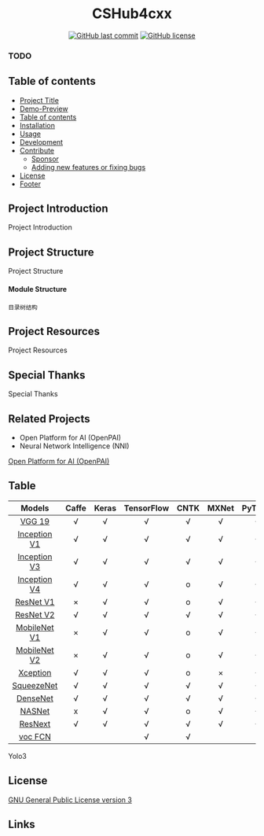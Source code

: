 <h1 style="text-align: center">CSHub4cxx</h1>
<div style="text-align: center">

[![GitHub last commit](https://img.shields.io/github/last-commit/raymond-ley/cshub4cxx.svg)](https://github.com/raymond-ley/cshub4cxx/commits/main)
[![GitHub license](https://img.shields.io/github/license/raymond-ley/cshub4cxx.svg)](https://github.com/raymond-ley/cshub4cxx/blob/main/LICENSE)

</div>

### TODO

## Table of contents

- [Project Title](#project-title)
- [Demo-Preview](#demo-preview)
- [Table of contents](#table-of-contents)
- [Installation](#installation)
- [Usage](#usage)
- [Development](#development)
- [Contribute](#contribute)
  - [Sponsor](#sponsor)
  - [Adding new features or fixing bugs](#adding-new-features-or-fixing-bugs)
- [License](#license)
- [Footer](#footer)

## Project Introduction

Project Introduction

## Project Structure

Project Structure

#### Module Structure

```
目录树结构
```

## Project Resources

Project Resources

## Special Thanks

Special Thanks

## Related Projects

- Open Platform for AI (OpenPAI)
- Neural Network Intelligence (NNI)

[Open Platform for AI (OpenPAI)](https://github.com/Microsoft/pai)

## Table

Models | Caffe | Keras | TensorFlow | CNTK | MXNet | PyTorch  | CoreML | ONNX
:-----:|:-----:|:-----:|:----------:|:----:|:-----:|:--------:|:------:|:-----:|
[VGG 19](https://arxiv.org/abs/1409.1556.pdf) | √ | √ | √ | √ | √ | √ | √ | √
[Inception V1](https://arxiv.org/abs/1409.4842v1) | √ | √ | √ | √ | √ | √ | √ | √
[Inception V3](https://arxiv.org/abs/1512.00567)  | √ | √ | √ | √ | √ | √ | √ | √
[Inception V4](https://arxiv.org/abs/1512.00567)  | √ | √ | √ | o | √ | √ | √ | √
[ResNet V1](https://arxiv.org/abs/1512.03385)                               |   ×   |   √   |     √      |   o  |   √   |    √ | √ | √
[ResNet V2](https://arxiv.org/abs/1603.05027)                               |   √   |   √   |     √      |   √  |   √   | √ | √ | √
[MobileNet V1](https://arxiv.org/pdf/1704.04861.pdf)                        |   ×   |   √   |     √      |   o  |   √   |    √       | √ | √ | √
[MobileNet V2](https://arxiv.org/pdf/1704.04861.pdf)                        |   ×   |   √   |     √      |   o  |   √   |    √       | √ | √ | √
[Xception](https://arxiv.org/pdf/1610.02357.pdf)                            |   √   |   √   |     √      |   o  |   ×   |    √ | √ | √ | √
[SqueezeNet](https://arxiv.org/pdf/1602.07360)                              |   √   |   √   |     √      |   √  |   √   |    √ | √ | √ | √
[DenseNet](https://arxiv.org/abs/1608.06993)                                |   √   |   √   |     √      |   √  |   √   |    √       | √ | √
[NASNet](https://arxiv.org/abs/1707.07012)                                  |   x   |   √   |     √      |   o  |   √   | √ | √ | x
[ResNext](https://arxiv.org/abs/1611.05431)                                 |   √   |   √   |     √      |   √  |   √   | √ | √ | √ | √ | √
[voc FCN](https://people.eecs.berkeley.edu/~jonlong/long_shelhamer_fcn.pdf) |       |       |     √      |   √  |       |
Yolo3

## License

[GNU General Public License version 3](https://opensource.org/licenses/GPL-3.0)

## Links
